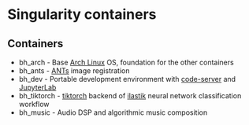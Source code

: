 # Singularity containers

## Containers
- bh_arch - Base [Arch Linux](https://www.archlinux.org) OS, foundation for the other containers
- bh_ants - [ANTs](https://github.com/ANTsX/ANTs) image registration
- bh_dev - Portable development environment with [code-server](https://github.com/cdr/code-server) and [JupyterLab](https://jupyterlab.readthedocs.io/en/latest/)
- bh_tiktorch - [tiktorch](https://github.com/ilastik/tiktorch) backend of [ilastik](https://www.ilastik.org) neural network classification workflow
- bh_music - Audio DSP and algorithmic music composition
